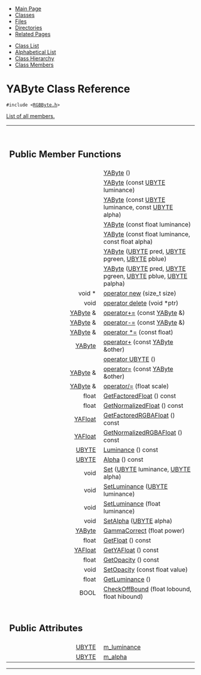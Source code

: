 <div class="tabs">

- [Main Page](index.md)
- <span id="current">[Classes](annotated.md)</span>
- [Files](files.md)
- [Directories](dirs.md)
- [Related Pages](pages.md)

</div>

<div class="tabs">

- [Class List](annotated.md)
- [Alphabetical List](classes.md)
- [Class Hierarchy](hierarchy.md)
- [Class Members](functions.md)

</div>

# YAByte Class Reference

`#include <`<a href="RGBByte_8h-source.md" class="el"><code>RGBByte.h</code></a>`>`

[List of all members.](classYAByte-members.md)

<table data-border="0" data-cellpadding="0" data-cellspacing="0">
<colgroup>
<col style="width: 50%" />
<col style="width: 50%" />
</colgroup>
<tbody>
<tr>
<td></td>
<td></td>
</tr>
<tr>
<td colspan="2"><br />
&#10;<h2 id="public-member-functions">Public Member Functions</h2></td>
</tr>
<tr>
<td class="memItemLeft" style="text-align: right;" data-nowrap="" data-valign="top"> </td>
<td class="memItemRight" data-valign="bottom"><a href="classYAByte.md#86ad6e97e4ab95f60b95b4ee3cc1d0a3" class="el">YAByte</a> ()</td>
</tr>
<tr>
<td class="memItemLeft" style="text-align: right;" data-nowrap="" data-valign="top"> </td>
<td class="memItemRight" data-valign="bottom"><a href="classYAByte.md#b2bbb34fc7a9bc60e26fd576ca57a57b" class="el">YAByte</a> (const <a href="DataType_8h.md#6df7643c26cd4b455d883d8fae3d6bf1" class="el">UBYTE</a> luminance)</td>
</tr>
<tr>
<td class="memItemLeft" style="text-align: right;" data-nowrap="" data-valign="top"> </td>
<td class="memItemRight" data-valign="bottom"><a href="classYAByte.md#01bde268c626c346763e844f60866465" class="el">YAByte</a> (const <a href="DataType_8h.md#6df7643c26cd4b455d883d8fae3d6bf1" class="el">UBYTE</a> luminance, const <a href="DataType_8h.md#6df7643c26cd4b455d883d8fae3d6bf1" class="el">UBYTE</a> alpha)</td>
</tr>
<tr>
<td class="memItemLeft" style="text-align: right;" data-nowrap="" data-valign="top"> </td>
<td class="memItemRight" data-valign="bottom"><a href="classYAByte.md#ca185ea5c847af19bc8203fc4a7ec09e" class="el">YAByte</a> (const float luminance)</td>
</tr>
<tr>
<td class="memItemLeft" style="text-align: right;" data-nowrap="" data-valign="top"> </td>
<td class="memItemRight" data-valign="bottom"><a href="classYAByte.md#8321d3aadfb6a3a7e9f5900c0017f334" class="el">YAByte</a> (const float luminance, const float alpha)</td>
</tr>
<tr>
<td class="memItemLeft" style="text-align: right;" data-nowrap="" data-valign="top"> </td>
<td class="memItemRight" data-valign="bottom"><a href="classYAByte.md#67072cdf7ac786d7a3538020d597583b" class="el">YAByte</a> (<a href="DataType_8h.md#6df7643c26cd4b455d883d8fae3d6bf1" class="el">UBYTE</a> pred, <a href="DataType_8h.md#6df7643c26cd4b455d883d8fae3d6bf1" class="el">UBYTE</a> pgreen, <a href="DataType_8h.md#6df7643c26cd4b455d883d8fae3d6bf1" class="el">UBYTE</a> pblue)</td>
</tr>
<tr>
<td class="memItemLeft" style="text-align: right;" data-nowrap="" data-valign="top"> </td>
<td class="memItemRight" data-valign="bottom"><a href="classYAByte.md#fa1e5583f31724abd329679b200751c7" class="el">YAByte</a> (<a href="DataType_8h.md#6df7643c26cd4b455d883d8fae3d6bf1" class="el">UBYTE</a> pred, <a href="DataType_8h.md#6df7643c26cd4b455d883d8fae3d6bf1" class="el">UBYTE</a> pgreen, <a href="DataType_8h.md#6df7643c26cd4b455d883d8fae3d6bf1" class="el">UBYTE</a> pblue, <a href="DataType_8h.md#6df7643c26cd4b455d883d8fae3d6bf1" class="el">UBYTE</a> palpha)</td>
</tr>
<tr>
<td class="memItemLeft" style="text-align: right;" data-nowrap="" data-valign="top">void * </td>
<td class="memItemRight" data-valign="bottom"><a href="classYAByte.md#650118fc0cd96c1cd00cb1243c5e3358" class="el">operator new</a> (size_t size)</td>
</tr>
<tr>
<td class="memItemLeft" style="text-align: right;" data-nowrap="" data-valign="top">void </td>
<td class="memItemRight" data-valign="bottom"><a href="classYAByte.md#b2a90b0840ba0f087728d89d27353935" class="el">operator delete</a> (void *ptr)</td>
</tr>
<tr>
<td class="memItemLeft" style="text-align: right;" data-nowrap="" data-valign="top"><a href="classYAByte.md" class="el">YAByte</a> &amp; </td>
<td class="memItemRight" data-valign="bottom"><a href="classYAByte.md#cc6c3da4887567f83c2b429680267bbf" class="el">operator+=</a> (const <a href="classYAByte.md" class="el">YAByte</a> &amp;)</td>
</tr>
<tr>
<td class="memItemLeft" style="text-align: right;" data-nowrap="" data-valign="top"><a href="classYAByte.md" class="el">YAByte</a> &amp; </td>
<td class="memItemRight" data-valign="bottom"><a href="classYAByte.md#88def5af2692e855dfaa6f20cdbd2281" class="el">operator-=</a> (const <a href="classYAByte.md" class="el">YAByte</a> &amp;)</td>
</tr>
<tr>
<td class="memItemLeft" style="text-align: right;" data-nowrap="" data-valign="top"><a href="classYAByte.md" class="el">YAByte</a> &amp; </td>
<td class="memItemRight" data-valign="bottom"><a href="classYAByte.md#299cf8813cba25caa1a8533ce7709734" class="el">operator *=</a> (const float)</td>
</tr>
<tr>
<td class="memItemLeft" style="text-align: right;" data-nowrap="" data-valign="top"><a href="classYAByte.md" class="el">YAByte</a> </td>
<td class="memItemRight" data-valign="bottom"><a href="classYAByte.md#8e2b703aa0228075e24719af726b0110" class="el">operator+</a> (const <a href="classYAByte.md" class="el">YAByte</a> &amp;other)</td>
</tr>
<tr>
<td class="memItemLeft" style="text-align: right;" data-nowrap="" data-valign="top"> </td>
<td class="memItemRight" data-valign="bottom"><a href="classYAByte.md#cc2552da85a23421b34160edaffe6530" class="el">operator UBYTE</a> ()</td>
</tr>
<tr>
<td class="memItemLeft" style="text-align: right;" data-nowrap="" data-valign="top"><a href="classYAByte.md" class="el">YAByte</a> &amp; </td>
<td class="memItemRight" data-valign="bottom"><a href="classYAByte.md#74b758dfee885265bcd15c4480e94292" class="el">operator=</a> (const <a href="classYAByte.md" class="el">YAByte</a> &amp;other)</td>
</tr>
<tr>
<td class="memItemLeft" style="text-align: right;" data-nowrap="" data-valign="top"><a href="classYAByte.md" class="el">YAByte</a> &amp; </td>
<td class="memItemRight" data-valign="bottom"><a href="classYAByte.md#01d21feb03dac6c94b1881b66b697016" class="el">operator/=</a> (float scale)</td>
</tr>
<tr>
<td class="memItemLeft" style="text-align: right;" data-nowrap="" data-valign="top">float </td>
<td class="memItemRight" data-valign="bottom"><a href="classYAByte.md#b8454ebbd52c20bd6eb0319e1043bb23" class="el">GetFactoredFloat</a> () const</td>
</tr>
<tr>
<td class="memItemLeft" style="text-align: right;" data-nowrap="" data-valign="top">float </td>
<td class="memItemRight" data-valign="bottom"><a href="classYAByte.md#300e66e25eaece252a7aa4e96f7d9139" class="el">GetNormalizedFloat</a> () const</td>
</tr>
<tr>
<td class="memItemLeft" style="text-align: right;" data-nowrap="" data-valign="top"><a href="classYAFloat.md" class="el">YAFloat</a> </td>
<td class="memItemRight" data-valign="bottom"><a href="classYAByte.md#93e0d19b981a2284db1c05d534aeffa2" class="el">GetFactoredRGBAFloat</a> () const</td>
</tr>
<tr>
<td class="memItemLeft" style="text-align: right;" data-nowrap="" data-valign="top"><a href="classYAFloat.md" class="el">YAFloat</a> </td>
<td class="memItemRight" data-valign="bottom"><a href="classYAByte.md#ad10fc78115110de8a428f1216677c1e" class="el">GetNormalizedRGBAFloat</a> () const</td>
</tr>
<tr>
<td class="memItemLeft" style="text-align: right;" data-nowrap="" data-valign="top"><a href="DataType_8h.md#6df7643c26cd4b455d883d8fae3d6bf1" class="el">UBYTE</a> </td>
<td class="memItemRight" data-valign="bottom"><a href="classYAByte.md#c51367eb7743b6262c9bc2469cb3b543" class="el">Luminance</a> () const</td>
</tr>
<tr>
<td class="memItemLeft" style="text-align: right;" data-nowrap="" data-valign="top"><a href="DataType_8h.md#6df7643c26cd4b455d883d8fae3d6bf1" class="el">UBYTE</a> </td>
<td class="memItemRight" data-valign="bottom"><a href="classYAByte.md#0333130ffc9187bb3ed905eb61d99832" class="el">Alpha</a> () const</td>
</tr>
<tr>
<td class="memItemLeft" style="text-align: right;" data-nowrap="" data-valign="top">void </td>
<td class="memItemRight" data-valign="bottom"><a href="classYAByte.md#41307bff2bdb609eb8fd4168be2bbc3e" class="el">Set</a> (<a href="DataType_8h.md#6df7643c26cd4b455d883d8fae3d6bf1" class="el">UBYTE</a> luminance, <a href="DataType_8h.md#6df7643c26cd4b455d883d8fae3d6bf1" class="el">UBYTE</a> alpha)</td>
</tr>
<tr>
<td class="memItemLeft" style="text-align: right;" data-nowrap="" data-valign="top">void </td>
<td class="memItemRight" data-valign="bottom"><a href="classYAByte.md#0cbe0bd564752e54cc6f5b550b5bb31d" class="el">SetLuminance</a> (<a href="DataType_8h.md#6df7643c26cd4b455d883d8fae3d6bf1" class="el">UBYTE</a> luminance)</td>
</tr>
<tr>
<td class="memItemLeft" style="text-align: right;" data-nowrap="" data-valign="top">void </td>
<td class="memItemRight" data-valign="bottom"><a href="classYAByte.md#c734fbaf14c6786b5f67bc89fce22b8b" class="el">SetLuminance</a> (float luminance)</td>
</tr>
<tr>
<td class="memItemLeft" style="text-align: right;" data-nowrap="" data-valign="top">void </td>
<td class="memItemRight" data-valign="bottom"><a href="classYAByte.md#97494d371de239388e6a503b319bf25e" class="el">SetAlpha</a> (<a href="DataType_8h.md#6df7643c26cd4b455d883d8fae3d6bf1" class="el">UBYTE</a> alpha)</td>
</tr>
<tr>
<td class="memItemLeft" style="text-align: right;" data-nowrap="" data-valign="top"><a href="classYAByte.md" class="el">YAByte</a> </td>
<td class="memItemRight" data-valign="bottom"><a href="classYAByte.md#a021873f9867b21b3e6ea9b95e32cba8" class="el">GammaCorrect</a> (float power)</td>
</tr>
<tr>
<td class="memItemLeft" style="text-align: right;" data-nowrap="" data-valign="top">float </td>
<td class="memItemRight" data-valign="bottom"><a href="classYAByte.md#38f09f32b4c6f6cd09cb6f07c1fb5430" class="el">GetFloat</a> () const</td>
</tr>
<tr>
<td class="memItemLeft" style="text-align: right;" data-nowrap="" data-valign="top"><a href="classYAFloat.md" class="el">YAFloat</a> </td>
<td class="memItemRight" data-valign="bottom"><a href="classYAByte.md#48d242596d846e42555ee8962e7d27ac" class="el">GetYAFloat</a> () const</td>
</tr>
<tr>
<td class="memItemLeft" style="text-align: right;" data-nowrap="" data-valign="top">float </td>
<td class="memItemRight" data-valign="bottom"><a href="classYAByte.md#3ff93e400445c24a8d552488a6564874" class="el">GetOpacity</a> () const</td>
</tr>
<tr>
<td class="memItemLeft" style="text-align: right;" data-nowrap="" data-valign="top">void </td>
<td class="memItemRight" data-valign="bottom"><a href="classYAByte.md#d540a7f9be1f9038a2b11c24267eb97d" class="el">SetOpacity</a> (const float value)</td>
</tr>
<tr>
<td class="memItemLeft" style="text-align: right;" data-nowrap="" data-valign="top">float </td>
<td class="memItemRight" data-valign="bottom"><a href="classYAByte.md#0e6dd67023a184fb372932e655b56d1c" class="el">GetLuminance</a> ()</td>
</tr>
<tr>
<td class="memItemLeft" style="text-align: right;" data-nowrap="" data-valign="top">BOOL </td>
<td class="memItemRight" data-valign="bottom"><a href="classYAByte.md#774af4359d10952f3403a874a91b01f7" class="el">CheckOffBound</a> (float lobound, float hibound)</td>
</tr>
<tr>
<td colspan="2"><br />
&#10;<h2 id="public-attributes">Public Attributes</h2></td>
</tr>
<tr>
<td class="memItemLeft" style="text-align: right;" data-nowrap="" data-valign="top"><a href="DataType_8h.md#6df7643c26cd4b455d883d8fae3d6bf1" class="el">UBYTE</a> </td>
<td class="memItemRight" data-valign="bottom"><a href="classYAByte.md#d3347f3949a75477be933f7f46102b97" class="el">m_luminance</a></td>
</tr>
<tr>
<td class="memItemLeft" style="text-align: right;" data-nowrap="" data-valign="top"><a href="DataType_8h.md#6df7643c26cd4b455d883d8fae3d6bf1" class="el">UBYTE</a> </td>
<td class="memItemRight" data-valign="bottom"><a href="classYAByte.md#4886e6e79852ef5dfb91866eb6d07501" class="el">m_alpha</a></td>
</tr>
</tbody>
</table>

------------------------------------------------------------------------

<span id="_details"></span>

